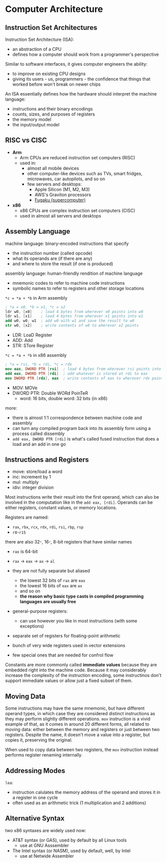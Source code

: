 # Computer Architecture

## Instruction Set Architectures

Instruction Set Architecture (ISA):
- an abstraction of a CPU
- defines how a computer should work from a programmer's perspective

Similar to software interfaces, it gives computer engineers the ability:
- to improve on existing CPU designs
- giving its users - us, programmers - the confidence that things that worked before won't break on newer chips

An ISA essentially defines how the hardware should interpret the machine language:
- instructions and their binary encodings
- counts, sizes, and purposes of registers
- the memory model
- the input/output model

## RISC vs CISC

- **Arm**
    - Arm CPUs are reduced instruction set computers (RISC)
    - used in:
        - almost all mobile devices
        - other computer-like devices such as TVs, smart fridges, microwaves, car autopilots, and so on
        - few servers and desktops:
            - Apple Silicon (M1, M2, M3)
            - AWS's Graviton processors
            - [Fugaku (supercomputer)](https://en.wikipedia.org/wiki/Fugaku_(supercomputer))
- **x86**
    - x86 CPUs are complex instruction set computers (CISC)
    - used in almost all servers and desktops

## Assembly Language

machine language: binary-encoded instructions that specify
- the instruction number (called opcode)
- what its operands are (if there are any)
- and where to store the result (if one is produced)

assembly language: human-friendly rendition of machine language
- mnemonic codes to refer to machine code instructions
- symbolic names to refer to registers and other storage locations

`*c = *a + *b` in Arm assembly
```nasm
; *a = x0, *b = x1, *c = x2
ldr w0, [x0]    ; load 4 bytes from wherever x0 points into w0
ldr w1, [x1]    ; load 4 bytes from wherever x1 points into w1
add w0, w0, w1  ; add w0 with w1 and save the result to w0
str w0, [x2]    ; write contents of w0 to wherever x2 points
```

- LDR: LoaD Register
- ADD: Add
- STR: STore Register

`*c = *a + *b` in x86 assembly
```nasm
; *a = rsi, *b = rdi, *c = rdx 
mov eax, DWORD PTR [rsi]  ; load 4 bytes from wherever rsi points into eax
add eax, DWORD PTR [rdi]  ; add whatever is stored at rdi to eax
mov DWORD PTR [rdx], eax  ; write contents of eax to wherever rdx points
```

- MOV: MOVe
- DWORD PTR: Double WORd PoinTeR
    - word: 16 bits, double word: 32 bits (in x86)

more:
- there is almost 1:1 correspondence between machine code and assembly
- can turn any compiled program back into its assembly form using a process called dissembly
- `add eax, DWORD PTR [rdi]` is what's called fused instruction that does a load and an add in one go

## Instructions and Registers

- move: store/load a word
- inc: increment by 1
- mul: multiply
- idiv: integer division

Most instructions write their result into the first operand, which can also be involved in the computation like in the `add eax, [rdi]`. Operands can be either registers, constant values, or memory locations.

Registers are named:
- `rax`, `rbx`, `rcx`, `rdx`, `rdi`, `rsi`, `rbp`, `rsp`
- `r8`-`r15`

there are also 32-, 16-, 8-bit registers that have similar names
- `rax` is 64-bit
- `rax` -> `eax` -> `ax` -> `al`
- they are not fully separate but aliased
    - the lowest 32 bits of `rax` are `eax`
    - the lowest 16 bits of `eax` are `ax`
    - and so on
    - **the reason why basic type casts in compiled programming languages are usually free**

- general-purpose registers:
    - can use however you like in most instructions (with some exceptions)
- separate set of registers for floating-point arithmetic
- bunch of very wide registers used in vector extensions
- few special ones that are needed for confrol flow

Constants are more commonly called **immediate values** because they are embedded right into the machine code. Because it may considerably increase the complexity of the instruction encoding, some instructinos don't support immediate values or allow just a fixed subset of them.

## Moving Data

Some instructions may have the same mnemonic, but have different operand types, 
in which case they are considered distinct instructions as they may perform slightly different operations.
`mov` instruction is a vivid example of that, as it comes in around 20 different forms, all related to moving data: either between the memory and registers or just between two registers. Despite the name, it doesn't move a value into a register, but copies it, preserving the original.

When used to copy data between two registers, the `mov` instruction instead performs register renaming internally.

## Addressing Modes

`lea`:
- instruction calulates the memory address of the operand and stores it in a register in one cycle
- often used as an arithmetic trick (1 multiplication and 2 additions)

## Alternative Syntax

two x86 syntaxes are widely used now:
- AT&T syntax (or GAS), used by default by all Linux tools
    - use at GNU Asssembler
- The Intel syntax (or NASM), used by default, well, by Intel
    - use at Netwide Assembler

